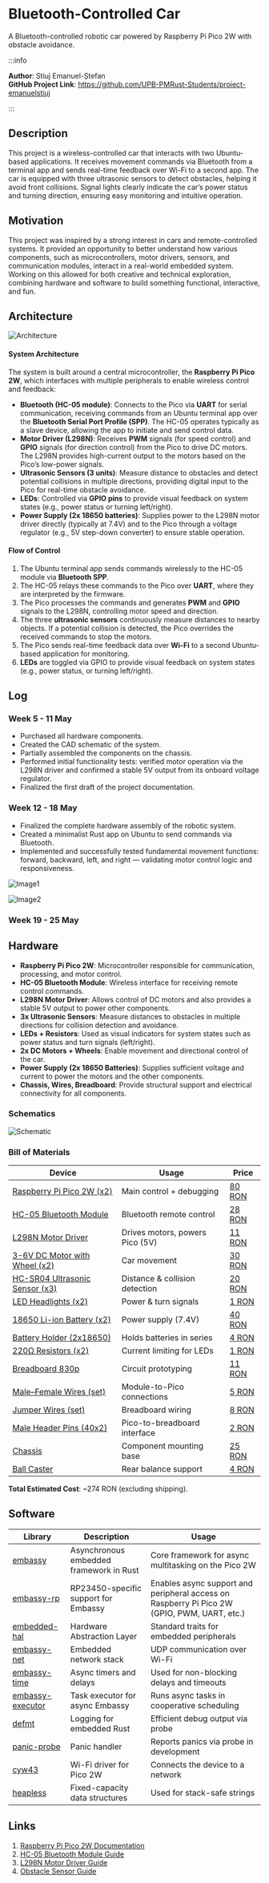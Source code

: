 # Bluetooth-Controlled Car
A Bluetooth-controlled robotic car powered by Raspberry Pi Pico 2W with obstacle avoidance.

:::info 

**Author**: Stiuj Emanuel-Ștefan \
**GitHub Project Link**: https://github.com/UPB-PMRust-Students/proiect-emanuelstiuj

:::

## Description

This project is a wireless-controlled car that interacts with two Ubuntu-based applications. It receives movement commands via Bluetooth from a terminal app and sends real-time feedback over Wi-Fi to a second app. The car is equipped with three ultrasonic sensors to detect obstacles, helping it avoid front collisions. Signal lights clearly indicate the car’s power status and turning direction, ensuring easy monitoring and intuitive operation.
## Motivation

This project was inspired by a strong interest in cars and remote-controlled systems. It provided an opportunity to better understand how various components, such as microcontrollers, motor drivers, sensors, and communication modules, interact in a real-world embedded system. Working on this allowed for both creative and technical exploration, combining hardware and software to build something functional, interactive, and fun.

## Architecture 

![Architecture](bluetooth_car.svg)

#### System Architecture

The system is built around a central microcontroller, the **Raspberry Pi Pico 2W**, which interfaces with multiple peripherals to enable wireless control and feedback:

- **Bluetooth (HC-05 module)**: Connects to the Pico via **UART** for serial communication, receiving commands from an Ubuntu terminal app over the **Bluetooth Serial Port Profile (SPP)**. The HC-05 operates typically as a slave device, allowing the app to initiate and send control data.
- **Motor Driver (L298N)**: Receives **PWM** signals (for speed control) and **GPIO** signals (for direction control) from the Pico to drive DC motors. The L298N provides high-current output to the motors based on the Pico’s low-power signals.
- **Ultrasonic Sensors (3 units)**: Measure distance to obstacles and detect potential collisions in multiple directions, providing digital input to the Pico for real-time obstacle avoidance.
- **LEDs**: Controlled via **GPIO pins** to provide visual feedback on system states (e.g., power status or turning left/right).
- **Power Supply (2x 18650 batteries)**: Supplies power to the L298N motor driver directly (typically at 7.4V) and to the Pico through a voltage regulator (e.g., 5V step-down converter) to ensure stable operation.

#### Flow of Control

1. The Ubuntu terminal app sends commands wirelessly to the HC-05 module via **Bluetooth SPP**.
2. The HC-05 relays these commands to the Pico over **UART**, where they are interpreted by the firmware.
3. The Pico processes the commands and generates **PWM** and **GPIO** signals to the L298N, controlling motor speed and direction.
4. The three **ultrasonic sensors** continuously measure distances to nearby objects. If a potential collision is detected, the Pico overrides the received commands to stop the motors.
5. The Pico sends real-time feedback data over **Wi-Fi** to a second Ubuntu-based application for monitoring.
6. **LEDs** are toggled via GPIO to provide visual feedback on system states (e.g., power status, or turning left/right).

## Log

<!-- write your progress here every week -->

### Week 5 - 11 May
- Purchased all hardware components.
- Created the CAD schematic of the system.
- Partially assembled the components on the chassis.
- Performed initial functionality tests: verified motor operation via the L298N driver and confirmed a stable 5V output from its onboard voltage regulator.
- Finalized the first draft of the project documentation.

### Week 12 - 18 May
- Finalized the complete hardware assembly of the robotic system.
- Created a minimalist Rust app on Ubuntu to send commands via Bluetooth.
- Implemented and successfully tested fundamental movement functions: forward, backward, left, and right — validating motor control logic and responsiveness.

![Image1](car_image1.webp)  

![Image2](car_image2.webp)

### Week 19 - 25 May

## Hardware

- **Raspberry Pi Pico 2W**: Microcontroller responsible for communication, processing, and motor control.
- **HC-05 Bluetooth Module**: Wireless interface for receiving remote control commands.
- **L298N Motor Driver**: Allows control of DC motors and also provides a stable 5V output to power other components.
- **3x Ultrasonic Sensors**: Measure distances to obstacles in multiple directions for collision detection and avoidance.
- **LEDs + Resistors**: Used as visual indicators for system states such as power status and turn signals (left/right).
- **2x DC Motors + Wheels**: Enable movement and directional control of the car.
- **Power Supply (2x 18650 Batteries)**: Supplies sufficient voltage and current to power the motors and the other components.
- **Chassis, Wires, Breadboard**: Provide structural support and electrical connectivity for all components.

### Schematics

![Schematic](schematic.webp)

### Bill of Materials

<!-- Fill out this table with all the hardware components that you might need.

The format is 
```
| [Device](link://to/device) | This is used ... | [price](link://to/store) |

```

-->

| Device | Usage | Price |
|--------|--------|-------|
| [Raspberry Pi Pico 2W (x2)](https://datasheets.raspberrypi.com/picow/pico-2-w-datasheet.pdf) | Main control + debugging | [80 RON](https://www.optimusdigital.ro/en/raspberry-pi-boards/13327-raspberry-pi-pico-2-w.html) |
| [HC-05 Bluetooth Module](https://components101.com/sites/default/files/component_datasheet/HC-05%20Datasheet.pdf) | Bluetooth remote control | [28 RON](https://www.optimusdigital.ro/en/wireless-bluetooth/153-hc-05-master-slave-bluetooth-module-with-adapter-33v-and-5v-compatible.html) |
| [L298N Motor Driver](https://www.handsontec.com/dataspecs/L298N%20Motor%20Driver.pdf) | Drives motors, powers Pico (5V) | [11 RON](https://www.optimusdigital.ro/en/brushed-motor-drivers/145-l298n-dual-motor-driver.html) |
| [3-6V DC Motor with Wheel (x2)](https://www.moog.com/literature/MCG/moc23series.pdf) | Car movement | [30 RON](https://www.optimusdigital.ro/en/others/139-gearmotor-with-wheel.html) |
| [HC-SR04 Ultrasonic Sensor (x3)](https://www.snapeda.com/parts/HC-SR04/SparkFun%20Electronics/datasheet/) | Distance & collision detection | [20 RON](https://www.optimusdigital.ro/en/ultrasonic-sensors/9-hc-sr04-ultrasonic-sensor.html) |
| [LED Headlights (x2)](https://www.farnell.com/datasheets/1519875.pdf) | Power & turn signals | [1 RON](https://www.optimusdigital.ro/en/leds/38-5-mm-green-led-with-difused-lens.html) |
| [18650 Li-ion Battery (x2)](https://www.ineltro.ch/media/downloads/SAAItem/45/45958/36e3e7f3-2049-4adb-a2a7-79c654d92915.pdf) | Power supply (7.4V) | [40 RON](https://www.optimusdigital.ro/en/li-ion-batteries/1725-samsung-2600-mah-18650-li-ion-battery-icr18650-26f.html) |
| [Battery Holder (2x18650)](https://www.optimusdigital.ro/en/battery-holders/941-2x18650-battery-case.html) | Holds batteries in series | [4 RON](https://www.optimusdigital.ro/en/battery-holders/941-2x18650-battery-case.html) |
| [220Ω Resistors (x2)](https://www.digchip.com/datasheets/parts/datasheet/1838/CFR-25JB-220R-pdf.php) | Current limiting for LEDs | [1 RON](https://www.optimusdigital.ro/en/resistors/1097-025w-220-resistor.html) |
| [Breadboard 830p](https://ro.mouser.com/datasheet/2/58/BPS_DAT__BB830__Datasheet-1842667.pdf) | Circuit prototyping | [11 RON](https://www.emag.ro/breadboard-830-puncte-mb102-cl01/pd/DF0C5JBBM/) |
| [Male–Female Wires (set)](https://www.cedist.com/sites/default/files/associated_files/s-w604_spec.pdf) | Module-to-Pico connections | [5 RON](https://www.optimusdigital.ro/en/all-products/876-15-cm-male-female-wires-10p.html) |
| [Jumper Wires (set)](https://www.cedist.com/sites/default/files/associated_files/s-w604_spec.pdf) | Breadboard wiring | [8 RON](https://www.optimusdigital.ro/en/wires-with-connectors/12-breadboard-jumper-wire-set.html) |
| [Male Header Pins (40x2)](https://www.farnell.com/datasheets/2585485.pdf) | Pico-to-breadboard interface | [2 RON](https://www.optimusdigital.ro/en/pin-headers/463-colored-40p-254-mm-pitch-male-pin-header-white.html) |
| [Chassis](https://roboromania.ro/produs/sasiu-2wd-robot-car-chassis-v1/) | Component mounting base | [25 RON](https://roboromania.ro/produs/sasiu-2wd-robot-car-chassis-v1/) |
| [Ball Caster](https://www.tme.eu/Document/929ded46c512a610389c1a9f00880cac/POLOLU-953.pdf) | Rear balance support | [4 RON](https://www.optimusdigital.ro/en/ball-casters/74-ball-caster.html) |

**Total Estimated Cost**: ~274 RON (excluding shipping).

## Software

| Library | Description | Usage |
|---------|-------------|-------|
| [embassy](https://github.com/embassy-rs/embassy) | Asynchronous embedded framework in Rust | Core framework for async multitasking on the Pico 2W |
| [embassy-rp](https://github.com/embassy-rs/embassy/tree/main/embassy-rp) | RP23450-specific support for Embassy | Enables async support and peripheral access on Raspberry Pi Pico 2W (GPIO, PWM, UART, etc.) |
| [embedded-hal](https://github.com/rust-embedded/embedded-hal) | Hardware Abstraction Layer | Standard traits for embedded peripherals |
| [embassy-net](https://github.com/embassy-rs/embassy/tree/main/embassy-net) | Embedded network stack | UDP communication over Wi-Fi |
| [embassy-time](https://github.com/embassy-rs/embassy/tree/main/embassy-time) | Async timers and delays | Used for non-blocking delays and timeouts |
| [embassy-executor](https://github.com/embassy-rs/embassy/tree/main/embassy-executor) | Task executor for async Embassy  | Runs async tasks in cooperative scheduling |
| [defmt](https://github.com/knurling-rs/defmt) | Logging for embedded Rust | Efficient debug output via probe |
| [panic-probe](https://github.com/knurling-rs/defmt/tree/main/firmware/panic-probe) | Panic handler | Reports panics via probe in development |
| [cyw43](https://github.com/embassy-rs/embassy/tree/main/cyw43) | Wi-Fi driver for Pico 2W | Connects the device to a network |
| [heapless](https://github.com/rust-embedded/heapless) | Fixed-capacity data structures | Used for stack-safe strings |

## Links  

1. [Raspberry Pi Pico 2W Documentation](https://datasheets.raspberrypi.com/picow/pico-2-w-datasheet.pdf)  
2. [HC-05 Bluetooth Module Guide](https://www.instructables.com/How-to-Use-HC-05-Bluetooth-With-Raspberry-Pi-Pico-/)  
3. [L298N Motor Driver Guide](https://microcontrollerslab.com/dc-motor-l298n-driver-raspberry-pi-pico-tutorial/)
4. [Obstacle Sensor Guide](https://randomnerdtutorials.com/complete-guide-for-ultrasonic-sensor-hc-sr04/)
